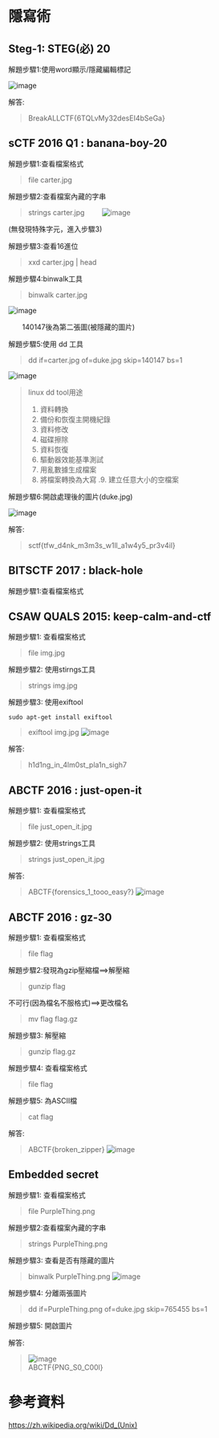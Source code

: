 # 隱寫術


## Steg-1: STEG(必) 20

解題步驟1:使用word顯示/隱藏編輯標記

![image](https://github.com/saho-yu/CTF2018/blob/master/STEG/pictures/STEG-1.png)

解答:

>BreakALLCTF{6TQLvMy32desEI4bSeGa}

## sCTF 2016 Q1 : banana-boy-20

解題步驟1:查看檔案格式

>file carter.jpg

解題步驟2:查看檔案內藏的字串

>strings carter.jpg
        
![image](https://github.com/saho-yu/CTF2018/blob/master/STEG/pictures/STEG-2.png)

(無發現特殊字元，進入步驟3)

解題步驟3:查看16進位

>xxd carter.jpg | head

解題步驟4:binwalk工具

>binwalk carter.jpg

![image](https://github.com/saho-yu/CTF2018/blob/master/STEG/pictures/STEG-2(2).png)

        140147後為第二張圖(被隱藏的圖片)

解題步驟5:使用 dd 工具

>dd if=carter.jpg of=duke.jpg skip=140147 bs=1

![image](https://github.com/saho-yu/CTF2018/blob/master/STEG/pictures/STEG-2(3).png)

>linux dd tool用途
 >1. 資料轉換
 >2. 備份和恢復主開機紀錄
 >3. 資料修改
 >4. 磁碟擦除
 >5. 資料恢復
 >6. 驅動器效能基準測試
 >7. 用亂數據生成檔案
 >8. 將檔案轉換為大寫
 .9. 建立任意大小的空檔案

解題步驟6:開啟處理後的圖片(duke.jpg)

![image](https://github.com/saho-yu/CTF2018/blob/master/STEG/pictures/STEG-2(4).png)

解答:

>sctf{tfw_d4nk_m3m3s_w1ll_a1w4y5_pr3v4il}

## BITSCTF 2017 : black-hole

解題步驟1:查看檔案格式


## CSAW QUALS 2015: keep-calm-and-ctf

解題步驟1: 查看檔案格式 

>file img.jpg

解題步驟2: 使用stirngs工具

>strings img.jpg

解題步驟3: 使用exiftool

```
sudo apt-get install exiftool
```

>exiftool img.jpg
>![image](https://github.com/saho-yu/CTF2018/blob/master/STEG/pictures/CSAW%20QUALS%202015.png)

解答:

>h1d1ng_in_4lm0st_pla1n_sigh7

## ABCTF 2016 : just-open-it

解題步驟1: 查看檔案格式

>file just_open_it.jpg

解題步驟2: 使用strings工具

>strings just_open_it.jpg

解答:

>ABCTF{forensics_1_tooo_easy?}
>![image](https://github.com/saho-yu/CTF2018/blob/master/STEG/pictures/ABCTF%20just-open-it.png)

## ABCTF 2016 : gz-30

解題步驟1: 查看檔案格式

>file flag

解題步驟2:發現為gzip壓縮檔==>解壓縮

>gunzip flag

不可行(因為檔名不服格式)==>更改檔名

>mv flag flag.gz

解題步驟3: 解壓縮

>gunzip flag.gz

解題步驟4: 查看檔案格式

>file flag

解題步驟5: 為ASCII檔

>cat flag

解答:

>ABCTF{broken_zipper}
>![image](https://github.com/saho-yu/CTF2018/blob/master/STEG/pictures/ABCTF%202016%20.png)


## Embedded secret

解題步驟1: 查看檔案格式

>file PurpleThing.png

解題步驟2:查看檔案內藏的字串

>strings PurpleThing.png

解題步驟3: 查看是否有隱藏的圖片

>binwalk PurpleThing.png
>![image](https://github.com/saho-yu/CTF2018/blob/master/STEG/pictures/ABCTF%202016(3).png)

解題步驟4: 分離兩張圖片

>dd if=PurpleThing.png of=duke.jpg skip=765455 bs=1

解題步驟5: 開啟圖片

解答:

>![image](https://github.com/saho-yu/CTF2018/blob/master/STEG/pictures/ABCTF%202016(2).png)<br>
>ABCTF{PNG_S0_C00l}

參考資料
===========
https://zh.wikipedia.org/wiki/Dd_(Unix)
